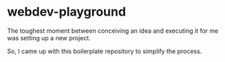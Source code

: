 # webdev-playground

The toughest moment between conceiving an idea and executing it for me was setting up a new project.

So, I came up with this boilerplate repository to simplify the process.
